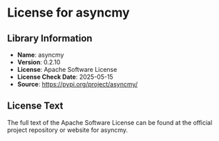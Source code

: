 # License for asyncmy

## Library Information
- **Name**: asyncmy
- **Version**: 0.2.10
- **License**: Apache Software License
- **License Check Date**: 2025-05-15
- **Source**: https://pypi.org/project/asyncmy/

## License Text
The full text of the Apache Software License can be found at the official project repository or website for asyncmy.
